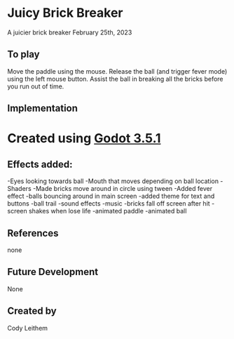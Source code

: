 
# Juicy Brick Breaker

A juicier brick breaker
February 25th, 2023



## To play

Move the paddle using the mouse. Release the ball (and trigger fever mode) using the left mouse button. Assist the ball in breaking all the bricks before you run out of time.

## Implementation


Created using [Godot 3.5.1](https://godotengine.org/download)
=======
## Effects added:
-Eyes looking towards ball
-Mouth that moves depending on ball location
-Shaders
-Made bricks move around in circle using tween
-Added fever effect
-balls bouncing around in main screen
-added theme for text and buttons
-ball trail
-sound effects
-music
-bricks fall off screen after hit
-screen shakes when lose life
-animated paddle
-animated ball

## References
none

## Future Development
None

## Created by 

Cody Leithem
